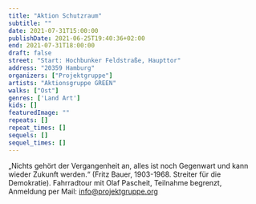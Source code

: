 ```yaml
---
title: "Aktion Schutzraum"
subtitle: ""
date: 2021-07-31T15:00:00
publishDate: 2021-06-25T19:40:36+02:00
end: 2021-07-31T18:00:00
draft: false
street: "Start: Hochbunker Feldstraße, Haupttor"
address: "20359 Hamburg"
organizers: ["Projektgruppe"]
artists: "Aktionsgruppe GREEN"
walks: ["Ost"]
genres: ['Land Art']
kids: []
featuredImage: ""
repeats: []
repeat_times: []
sequels: []
sequel_times: []
---
```


„Nichts gehört der Vergangenheit an, alles ist noch Gegenwart und kann wieder Zukunft werden.“ (Fritz Bauer, 1903-1968. Streiter für die Demokratie). Fahrradtour mit Olaf Pascheit, Teilnahme begrenzt, Anmeldung per Mail: info@projektgruppe.org